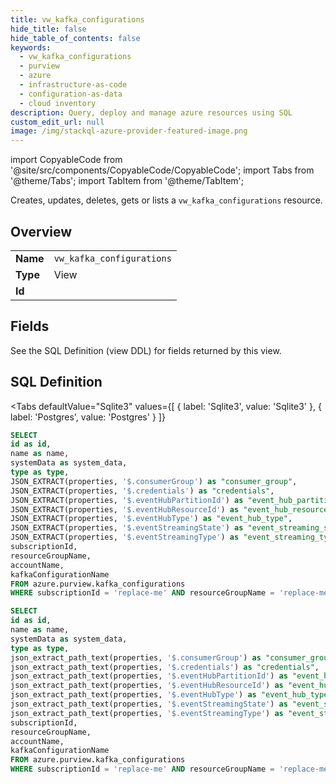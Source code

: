 ```yaml
--- 
title: vw_kafka_configurations
hide_title: false
hide_table_of_contents: false
keywords:
  - vw_kafka_configurations
  - purview
  - azure
  - infrastructure-as-code
  - configuration-as-data
  - cloud inventory
description: Query, deploy and manage azure resources using SQL
custom_edit_url: null
image: /img/stackql-azure-provider-featured-image.png
---
```


import CopyableCode from '@site/src/components/CopyableCode/CopyableCode';
import Tabs from '@theme/Tabs';
import TabItem from '@theme/TabItem';

Creates, updates, deletes, gets or lists a <code>vw_kafka_configurations</code> resource.

## Overview
<table><tbody>
<tr><td><b>Name</b></td><td><code>vw_kafka_configurations</code></td></tr>
<tr><td><b>Type</b></td><td>View</td></tr>
<tr><td><b>Id</b></td><td><CopyableCode code="azure.purview.vw_kafka_configurations" /></td></tr>
</tbody></table>

## Fields

See the SQL Definition (view DDL) for fields returned by this view.

## SQL Definition

<Tabs
defaultValue="Sqlite3"
values={[
{ label: 'Sqlite3', value: 'Sqlite3' },
{ label: 'Postgres', value: 'Postgres' }
]}
>
<TabItem value="Sqlite3">

```sql
SELECT
id as id,
name as name,
systemData as system_data,
type as type,
JSON_EXTRACT(properties, '$.consumerGroup') as "consumer_group",
JSON_EXTRACT(properties, '$.credentials') as "credentials",
JSON_EXTRACT(properties, '$.eventHubPartitionId') as "event_hub_partition_id",
JSON_EXTRACT(properties, '$.eventHubResourceId') as "event_hub_resource_id",
JSON_EXTRACT(properties, '$.eventHubType') as "event_hub_type",
JSON_EXTRACT(properties, '$.eventStreamingState') as "event_streaming_state",
JSON_EXTRACT(properties, '$.eventStreamingType') as "event_streaming_type",
subscriptionId,
resourceGroupName,
accountName,
kafkaConfigurationName
FROM azure.purview.kafka_configurations
WHERE subscriptionId = 'replace-me' AND resourceGroupName = 'replace-me' AND accountName = 'replace-me';
```

</TabItem>
<TabItem value="Postgres">

```sql
SELECT
id as id,
name as name,
systemData as system_data,
type as type,
json_extract_path_text(properties, '$.consumerGroup') as "consumer_group",
json_extract_path_text(properties, '$.credentials') as "credentials",
json_extract_path_text(properties, '$.eventHubPartitionId') as "event_hub_partition_id",
json_extract_path_text(properties, '$.eventHubResourceId') as "event_hub_resource_id",
json_extract_path_text(properties, '$.eventHubType') as "event_hub_type",
json_extract_path_text(properties, '$.eventStreamingState') as "event_streaming_state",
json_extract_path_text(properties, '$.eventStreamingType') as "event_streaming_type",
subscriptionId,
resourceGroupName,
accountName,
kafkaConfigurationName
FROM azure.purview.kafka_configurations
WHERE subscriptionId = 'replace-me' AND resourceGroupName = 'replace-me' AND accountName = 'replace-me';
```

</TabItem>
</Tabs>
